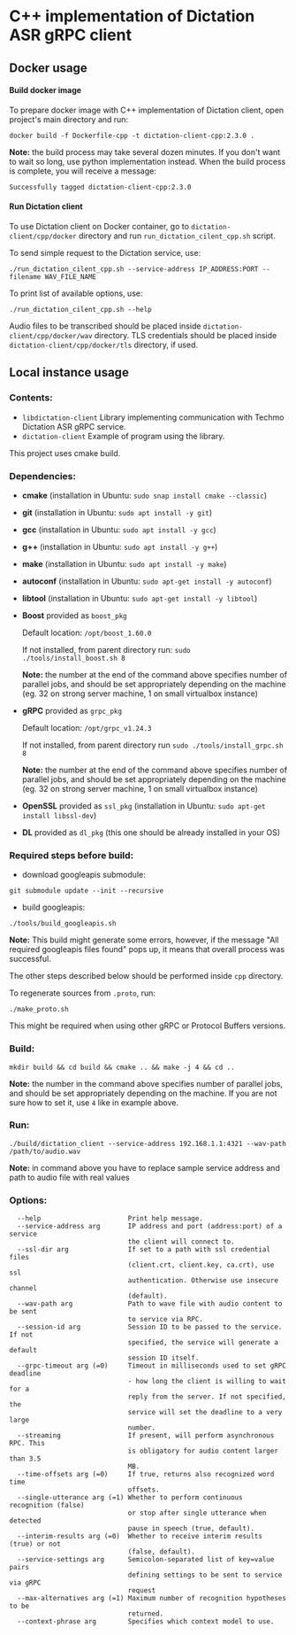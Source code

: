 # C++ implementation of Dictation ASR gRPC client


## Docker usage

#### Build docker image

To prepare docker image with C++ implementation of Dictation client, open project's main directory and run:

```
docker build -f Dockerfile-cpp -t dictation-client-cpp:2.3.0 . 
```
**Note:** the build process may take several dozen minutes. If you don't want to wait so long, use python implementation instead.
When the build process is complete, you will receive a message:
```
Successfully tagged dictation-client-cpp:2.3.0
```

#### Run Dictation client

To use Dictation client on Docker container, go to `dictation-client/cpp/docker` directory and run `run_dictation_cilent_cpp.sh` script.

To send simple request to the Dictation service, use:
```
./run_dictation_cilent_cpp.sh --service-address IP_ADDRESS:PORT --filename WAV_FILE_NAME
```

To print list of available options, use:
```
./run_dictation_cilent_cpp.sh --help
```
Audio files to be transcribed should be placed inside `dictation-client/cpp/docker/wav` directory.
TLS credentials should be placed inside `dictation-client/cpp/docker/tls` directory, if used.


## Local instance usage

### Contents:
- `libdictation-client`     Library implementing communication with Techmo Dictation ASR gRPC service.
- `dictation-client`        Example of program using the library.

This project uses cmake build.


### Dependencies:

- **cmake** (installation in Ubuntu: `sudo snap install cmake --classic`)
- **git** (installation in Ubuntu: `sudo apt install -y git`)
- **gcc** (installation in Ubuntu: `sudo apt install -y gcc`)
- **g++** (installation in Ubuntu: `sudo apt install -y g++`)
- **make** (installation in Ubuntu: `sudo apt install -y make`)
- **autoconf** (installation in Ubuntu: `sudo apt-get install -y autoconf`)
- **libtool** (installation in Ubuntu: `sudo apt-get install -y libtool`)
- **Boost** provided as `boost_pkg`
    
    Default location: `/opt/boost_1.60.0`
    
    If not installed, from parent directory run: `sudo ./tools/install_boost.sh 8`
    
    **Note:** the number at the end of the command above specifies number of parallel jobs, and should be set appropriately depending on the machine (eg. 32 on strong server machine, 1 on small virtualbox instance)

- **gRPC** provided as `grpc_pkg`
    
    Default location: `/opt/grpc_v1.24.3`
    
    If not installed, from parent directory run `sudo ./tools/install_grpc.sh 8`
    
    **Note:** the number at the end of the command above specifies number of parallel jobs, and should be set appropriately depending on the machine (eg. 32 on strong server machine, 1 on small virtualbox instance)

- **OpenSSL** provided as `ssl_pkg` (installation in Ubuntu: `sudo apt-get install libssl-dev`)
- **DL** provided as `dl_pkg` (this one should be already installed in your OS)


### Required steps before build:

- download googleapis submodule:
```
git submodule update --init --recursive
```
- build googleapis:
```
./tools/build_googleapis.sh
```
**Note:** This build might generate some errors, however, if the message "All required googleapis files found" pops up, it means that overall process was successful.

The other steps described below should be performed inside `cpp` directory.

To regenerate sources from `.proto`, run:
```
./make_proto.sh
```
This might be required when using other gRPC or Protocol Buffers versions.


### Build:
```
mkdir build && cd build && cmake .. && make -j 4 && cd ..
```
**Note:** the number in the command above specifies number of parallel jobs, and should be set appropriately depending on the machine.
If you are not sure how to set it, use `4` like in example above.


### Run:
```
./build/dictation_client --service-address 192.168.1.1:4321 --wav-path /path/to/audio.wav
```
**Note:** in command above you have to replace sample service address and path to audio file with real values

### Options:
```
  --help                      Print help message.
  --service-address arg       IP address and port (address:port) of a service
                              the client will connect to.
  --ssl-dir arg               If set to a path with ssl credential files
                              (client.crt, client.key, ca.crt), use ssl
                              authentication. Otherwise use insecure channel
                              (default).
  --wav-path arg              Path to wave file with audio content to be sent
                              to service via RPC.
  --session-id arg            Session ID to be passed to the service. If not
                              specified, the service will generate a default
                              session ID itself.
  --grpc-timeout arg (=0)     Timeout in milliseconds used to set gRPC deadline
                              - how long the client is willing to wait for a
                              reply from the server. If not specified, the
                              service will set the deadline to a very large
                              number.
  --streaming                 If present, will perform asynchronous RPC. This
                              is obligatory for audio content larger than 3.5
                              MB.
  --time-offsets arg (=0)     If true, returns also recognized word time
                              offsets.
  --single-utterance arg (=1) Whether to perform continuous recognition (false)
                              or stop after single utterance when detected
                              pause in speech (true, default).
  --interim-results arg (=0)  Whether to receive interim results (true) or not
                              (false, default).
  --service-settings arg      Semicolon-separated list of key=value pairs
                              defining settings to be sent to service via gRPC
                              request
  --max-alternatives arg (=1) Maximum number of recognition hypotheses to be
                              returned.
  --context-phrase arg        Specifies which context model to use.
```
